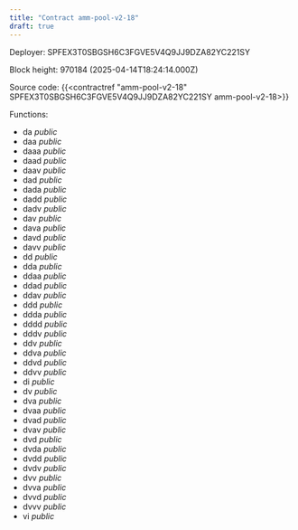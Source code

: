 ```yaml
---
title: "Contract amm-pool-v2-18"
draft: true
---
```

Deployer: SPFEX3T0SBGSH6C3FGVE5V4Q9JJ9DZA82YC221SY


 



Block height: 970184 (2025-04-14T18:24:14.000Z)

Source code: {{<contractref "amm-pool-v2-18" SPFEX3T0SBGSH6C3FGVE5V4Q9JJ9DZA82YC221SY amm-pool-v2-18>}}

Functions:

* da _public_
* daa _public_
* daaa _public_
* daad _public_
* daav _public_
* dad _public_
* dada _public_
* dadd _public_
* dadv _public_
* dav _public_
* dava _public_
* davd _public_
* davv _public_
* dd _public_
* dda _public_
* ddaa _public_
* ddad _public_
* ddav _public_
* ddd _public_
* ddda _public_
* dddd _public_
* dddv _public_
* ddv _public_
* ddva _public_
* ddvd _public_
* ddvv _public_
* di _public_
* dv _public_
* dva _public_
* dvaa _public_
* dvad _public_
* dvav _public_
* dvd _public_
* dvda _public_
* dvdd _public_
* dvdv _public_
* dvv _public_
* dvva _public_
* dvvd _public_
* dvvv _public_
* vi _public_
